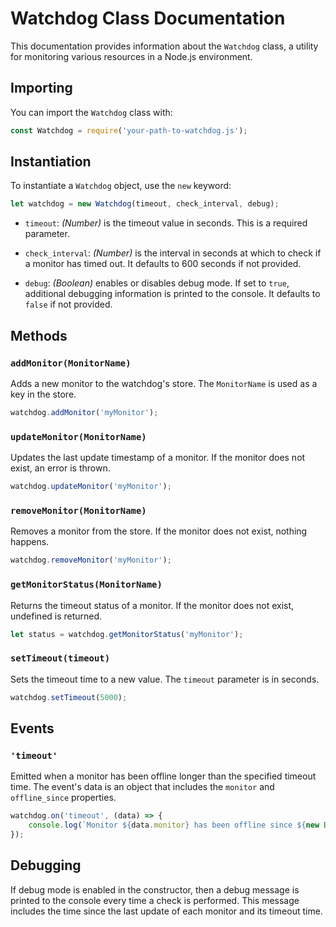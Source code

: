# Watchdog Class Documentation

This documentation provides information about the `Watchdog` class, a utility for monitoring various resources in a Node.js environment.

## Importing

You can import the `Watchdog` class with:

```javascript
const Watchdog = require('your-path-to-watchdog.js');
```

## Instantiation

To instantiate a `Watchdog` object, use the `new` keyword:

```javascript
let watchdog = new Watchdog(timeout, check_interval, debug);
```

- `timeout`: *(Number)* is the timeout value in seconds. This is a required parameter.

- `check_interval`: *(Number)* is the interval in seconds at which to check if a monitor has timed out. It defaults to 600 seconds if not provided.

- `debug`: *(Boolean)* enables or disables debug mode. If set to `true`, additional debugging information is printed to the console. It defaults to `false` if not provided.

## Methods

### `addMonitor(MonitorName)`

Adds a new monitor to the watchdog's store. The `MonitorName` is used as a key in the store.

```javascript
watchdog.addMonitor('myMonitor');
```

### `updateMonitor(MonitorName)`

Updates the last update timestamp of a monitor. If the monitor does not exist, an error is thrown.

```javascript
watchdog.updateMonitor('myMonitor');
```

### `removeMonitor(MonitorName)`

Removes a monitor from the store. If the monitor does not exist, nothing happens.

```javascript
watchdog.removeMonitor('myMonitor');
```

### `getMonitorStatus(MonitorName)`

Returns the timeout status of a monitor. If the monitor does not exist, undefined is returned.

```javascript
let status = watchdog.getMonitorStatus('myMonitor');
```

### `setTimeout(timeout)`

Sets the timeout time to a new value. The `timeout` parameter is in seconds.

```javascript
watchdog.setTimeout(5000);
```

## Events

### `'timeout'`

Emitted when a monitor has been offline longer than the specified timeout time. The event's data is an object that includes the `monitor` and `offline_since` properties.

```javascript
watchdog.on('timeout', (data) => {
    console.log(`Monitor ${data.monitor} has been offline since ${new Date(data.offline_since)}`);
});
```

## Debugging

If debug mode is enabled in the constructor, then a debug message is printed to the console every time a check is performed. This message includes the time since the last update of each monitor and its timeout time.